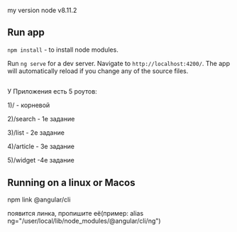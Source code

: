 my version node v8.11.2

## Run app

`npm install` - to install node modules.

Run `ng serve` for a dev server. Navigate to `http://localhost:4200/`. The app will automatically reload if you change any of the source files.

##
У Приложения есть 5 роутов:

1)/ - корневой

2)/search - 1е задание

3)/list - 2e задание

4)/article - 3e задание

5)/widget -4е задание

## Running on a linux or Macos

npm link @angular/cli

появится линка, пропишите её(пример: alias ng="/user/local/lib/node_modules/@angular/cli/ng")
